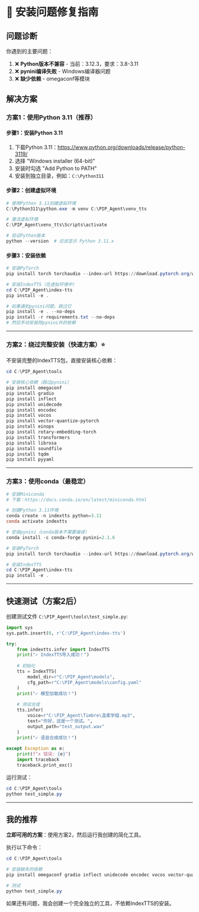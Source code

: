 # 🔧 安装问题修复指南

## 问题诊断

你遇到的主要问题：

1. ❌ **Python版本不兼容** - 当前：3.12.3，要求：3.8-3.11
2. ❌ **pynini编译失败** - Windows编译器问题
3. ❌ **缺少依赖** - omegaconf等模块

## 解决方案

### 方案1：使用Python 3.11（推荐）

#### 步骤1：安装Python 3.11

1. 下载Python 3.11：https://www.python.org/downloads/release/python-3119/
2. 选择 "Windows installer (64-bit)"
3. 安装时勾选 "Add Python to PATH"
4. 安装到独立目录，例如：`C:\Python311`

#### 步骤2：创建虚拟环境

```powershell
# 使用Python 3.11创建虚拟环境
C:\Python311\python.exe -m venv C:\PIP_Agent\venv_tts

# 激活虚拟环境
C:\PIP_Agent\venv_tts\Scripts\activate

# 验证Python版本
python --version  # 应该显示 Python 3.11.x
```

#### 步骤3：安装依赖

```powershell
# 安装PyTorch
pip install torch torchaudio --index-url https://download.pytorch.org/whl/cu118

# 安装IndexTTS（在虚拟环境中）
cd C:\PIP_Agent\index-tts
pip install -e .

# 如果遇到pynini问题，跳过它
pip install -e . --no-deps
pip install -r requirements.txt --no-deps
# 然后手动安装除pynini外的依赖
```

---

### 方案2：绕过完整安装（快速方案）⭐

不安装完整的IndexTTS包，直接安装核心依赖：

```powershell
cd C:\PIP_Agent\tools

# 安装核心依赖（跳过pynini）
pip install omegaconf
pip install gradio
pip install inflect
pip install unidecode
pip install encodec
pip install vocos
pip install vector-quantize-pytorch
pip install einops
pip install rotary-embedding-torch
pip install transformers
pip install librosa
pip install soundfile
pip install tqdm
pip install pyyaml
```

---

### 方案3：使用conda（最稳定）

```powershell
# 安装Miniconda
# 下载：https://docs.conda.io/en/latest/miniconda.html

# 创建Python 3.11环境
conda create -n indextts python=3.11
conda activate indextts

# 安装pynini（conda版本不需要编译）
conda install -c conda-forge pynini=2.1.6

# 安装PyTorch
pip install torch torchaudio --index-url https://download.pytorch.org/whl/cu118

# 安装IndexTTS
cd C:\PIP_Agent\index-tts
pip install -e .
```

---

## 快速测试（方案2后）

创建测试文件 `C:\PIP_Agent\tools\test_simple.py`:

```python
import sys
sys.path.insert(0, r'C:\PIP_Agent\index-tts')

try:
    from indextts.infer import IndexTTS
    print("✓ IndexTTS导入成功！")
    
    # 初始化
    tts = IndexTTS(
        model_dir=r"C:\PIP_Agent\models",
        cfg_path=r"C:\PIP_Agent\models\config.yaml"
    )
    print("✓ 模型加载成功！")
    
    # 测试合成
    tts.infer(
        voice=r"C:\PIP_Agent\Timbre\温柔学姐.mp3",
        text="你好，这是一个测试。",
        output_path="test_output.wav"
    )
    print("✓ 语音合成成功！")
    
except Exception as e:
    print(f"✗ 错误: {e}")
    import traceback
    traceback.print_exc()
```

运行测试：
```powershell
cd C:\PIP_Agent\tools
python test_simple.py
```

---

## 我的推荐

**立即可用的方案**：使用方案2，然后运行我创建的简化工具。

执行以下命令：

```powershell
cd C:\PIP_Agent\tools

# 安装缺失的依赖
pip install omegaconf gradio inflect unidecode encodec vocos vector-quantize-pytorch rotary-embedding-torch

# 测试
python test_simple.py
```

如果还有问题，我会创建一个完全独立的工具，不依赖IndexTTS的安装。
